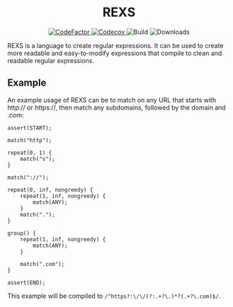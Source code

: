 <h1 align="center">REXS</h1>
<p align="center">
    <a href="https://www.codefactor.io/repository/github/uellenberg/REXS">
        <img src="https://www.codefactor.io/repository/github/uellenberg/REXS/badge" alt="CodeFactor">
    </a>
    <a href="https://codecov.io/gh/uellenberg/REXS">
        <img src="https://codecov.io/gh/uellenberg/REXS/branch/master/graph/badge.svg?token=DK9G4WE5OA" alt="Codecov">
    </a>
    <img src="https://img.shields.io/github/workflow/status/uellenberg/REXS/Build%20and%20Test/master" alt="Build">
    <img src="https://img.shields.io/npm/dt/rexs" alt="Downloads">
</p>
REXS is a language to create regular expressions. It can be used to create more readable and easy-to-modify expressions that compile to clean and readable regular expressions.

## Example
An example usage of REXS can be to match on any URL that starts with http:// or https://, then match any subdomains, followed by the domain and .com:
```rexs
assert(START);

match("http");

repeat(0, 1) {
    match("s");
}

match("://");

repeat(0, inf, nongreedy) {
    repeat(1, inf, nongreedy) {
        match(ANY);
    }
    match(".");
}

group() {
    repeat(1, inf, nongreedy) {
        match(ANY);
    }

    match(".com");
}

assert(END);
```
This example will be compiled to `/^https?:\/\/(?:.+?\.)*?(.+?\.com)$/`.